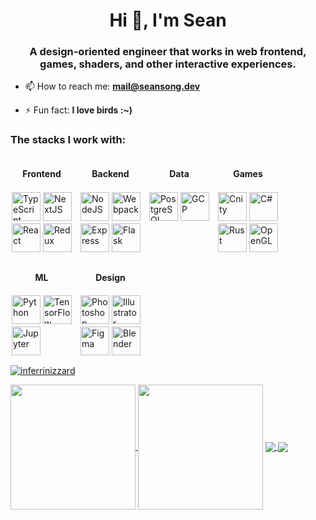 <h1 align="center">Hi 👋, I'm Sean</h1>
<h3 align="center">A design-oriented engineer that works in web frontend, games, shaders, and other interactive experiences.</h3>

- 📫 How to reach me: <a href="mailto:mail@seansong.dev" style="text-decoration: none;"><b>mail@seansong.dev</b></a>

- ⚡ Fun fact: **I love birds :~)**

<!-- <p align="left">
    <img src="https://komarev.com/ghpvc/?username=inferrinizzard&label=Profile%20views&color=0e75b6&style=flat" alt="inferrinizzard" />
</p> -->

<h3>The stacks I work with:</h3>

<section markdown="1" style="display: flex; flex-wrap: wrap; gap: 10px">
    <div markdown="1" style="width: 100px">
        <h4 align="center">Frontend</h4>
        <div style="display: flex; flex-wrap: wrap; gap: 4px; padding: 2px">
            <img width=46 title="TypeScript" src='https://cdn.jsdelivr.net/gh/devicons/devicon/icons/typescript/typescript-original.svg'>
            <img width=46 title="NextJS" src='https://cdn.jsdelivr.net/gh/devicons/devicon/icons/nextjs/nextjs-original.svg'>
            <img width=46 title="React" src='https://cdn.jsdelivr.net/gh/devicons/devicon/icons/react/react-original.svg'>
            <img width=46 title="Redux" src='https://cdn.jsdelivr.net/gh/devicons/devicon/icons/redux/redux-original.svg'>
        </div>
    </div>
    <div markdown="1" style="width: 100px">
        <h4 align="center">Backend</h4>
        <div style="display: flex; flex-wrap: wrap; gap: 4px; padding: 2px">
            <img width=46 title="NodeJS" src='https://cdn.jsdelivr.net/gh/devicons/devicon/icons/nodejs/nodejs-original.svg'>
            <img width=46 title="Webpack" src='https://cdn.jsdelivr.net/gh/devicons/devicon/icons/webpack/webpack-original.svg'> <!-- should be vite -->
            <img width=46 title="Express" src='https://cdn.jsdelivr.net/gh/devicons/devicon/icons/express/express-original.svg'>
            <img width=46 title="Flask" src='https://cdn.jsdelivr.net/gh/devicons/devicon/icons/flask/flask-original.svg'>
        </div>
    </div>
    <div markdown="1" style="width: 100px">
        <h4 align="center">Data</h4>
        <div style="display: flex; flex-wrap: wrap; gap: 4px; padding: 2px">
            <img width=46 title="PostgreSQL" src='https://cdn.jsdelivr.net/gh/devicons/devicon/icons/postgresql/postgresql-original.svg'>
            <img width=46 title="GCP" src='https://cdn.jsdelivr.net/gh/devicons/devicon/icons/googlecloud/googlecloud-original.svg'>
            <!-- <img width=46 title="icons" src="https://cdn.jsdelivr.net/npm/simple-icons@v9/icons/googlecloud.svg" /> -->
        </div>
    </div>
    <div markdown="1" style="width: 100px">
        <h4 align="center">Games</h4>
        <div style="display: flex; flex-wrap: wrap; gap: 4px; padding: 2px">
            <img width=46 title="Cnity" src='https://cdn.jsdelivr.net/gh/devicons/devicon/icons/unity/unity-original.svg'>
            <img width=46 title="C#" src='https://cdn.jsdelivr.net/gh/devicons/devicon/icons/csharp/csharp-original.svg'>
            <img width=46 title="Rust" src='https://cdn.jsdelivr.net/gh/devicons/devicon/icons/rust/rust-plain.svg'>
            <img width=46 title="OpenGL" src='https://cdn.jsdelivr.net/gh/devicons/devicon/icons/opengl/opengl-plain.svg'>
        </div>
    </div>
    <div markdown="1" style="width: 100px">
        <h4 align="center">ML</h4>
        <div style="display: flex; flex-wrap: wrap; gap: 4px; padding: 2px">
            <img width=46 title="Python" src='https://cdn.jsdelivr.net/gh/devicons/devicon/icons/python/python-original.svg'>
            <img width=46 title="TensorFlow" src='https://cdn.jsdelivr.net/gh/devicons/devicon/icons/tensorflow/tensorflow-original.svg'>
            <img width=46 title="Jupyter" src='https://cdn.jsdelivr.net/gh/devicons/devicon/icons/jupyter/jupyter-original.svg'>
        </div>
    </div>
    <div markdown="1" style="width: 100px">
        <h4 align="center">Design</h4>
        <div style="display: flex; flex-wrap: wrap; gap: 4px; padding: 2px">
            <img width=46 title="Photoshop" src='https://cdn.jsdelivr.net/gh/devicons/devicon/icons/photoshop/photoshop-plain.svg'>
            <img width=46 title="Illustrator" src='https://cdn.jsdelivr.net/gh/devicons/devicon/icons/illustrator/illustrator-plain.svg'>
            <img width=46 title="Figma" src='https://cdn.jsdelivr.net/gh/devicons/devicon/icons/figma/figma-original.svg'>
            <img width=46 title="Blender" src='https://cdn.jsdelivr.net/gh/devicons/devicon/icons/blender/blender-original.svg'>
        </div>
    </div>
</section>


<p align="left">
    <a href="https://github.com/ryo-ma/github-profile-trophy">
        <img src="https://github-profile-trophy.vercel.app/?username=inferrinizzard" alt="inferrinizzard" />
    </a>
</p>


<a href="https://github.com/inferrinizzard">
    <picture>
        <source
            srcset="https://github-readme-stats.inferrinizzard.vercel.app/api?username=inferrinizzard&show_icons=true&rank_icon=github&include_all_commits=true&theme=algolia"
            media="(prefers-color-scheme: dark)"
        />
        <source
            srcset="https://github-readme-stats.inferrinizzard.vercel.app/api?username=inferrinizzard&show_icons=true&rank_icon=github&include_all_commits=true&theme=vue"
            media="(prefers-color-scheme: light), (prefers-color-scheme: no-preference)"
        />
        <img height=200 align="center" src="https://github-readme-stats.inferrinizzard.vercel.app/api?username=inferrinizzard&show_icons=true&rank_icon=github&include_all_commits=true" />
    </picture>
</a>
<img height=200 align="center" src="https://github-readme-stats.inferrinizzard.vercel.app/api/top-langs/?username=inferrinizzard&theme=algolia&size_weight=1&count_weight=8&langs_count=10&layout=compact&card_width=345" />

<a href="https://github.com/inferrinizzard/ucsc-catalogue-frontend">
    <img align="center" src="https://github-readme-stats.inferrinizzard.vercel.app/api/pin?username=inferrinizzard&repo=ucsc-catalogue-frontend&theme=react" />
</a>
<a href="https://github.com/sql-formatter-org/sql-formatter">
    <img align="center" src="https://github-readme-stats.inferrinizzard.vercel.app/api/pin?username=sql-formatter-org&repo=sql-formatter&theme=vue-dark&show_owner=true" />
</a>
